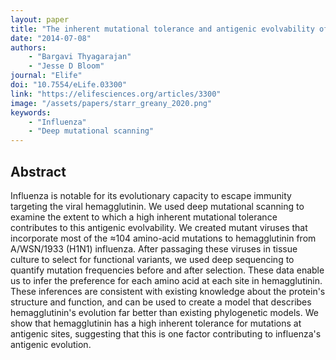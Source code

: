 ```yaml
---
layout: paper
title: "The inherent mutational tolerance and antigenic evolvability of influenza hemagglutinin"
date: "2014-07-08"
authors: 
    - "Bargavi Thyagarajan"
    - "Jesse D Bloom"
journal: "Elife"
doi: "10.7554/eLife.03300"
link: "https://elifesciences.org/articles/3300"
image: "/assets/papers/starr_greany_2020.png"
keywords:
    - "Influenza"
    - "Deep mutational scanning"
---
```


## Abstract

Influenza is notable for its evolutionary capacity to escape immunity targeting the viral hemagglutinin. We used deep mutational scanning to examine the extent to which a high inherent mutational tolerance contributes to this antigenic evolvability. We created mutant viruses that incorporate most of the ≈104 amino-acid mutations to hemagglutinin from A/WSN/1933 (H1N1) influenza. After passaging these viruses in tissue culture to select for functional variants, we used deep sequencing to quantify mutation frequencies before and after selection. These data enable us to infer the preference for each amino acid at each site in hemagglutinin. These inferences are consistent with existing knowledge about the protein's structure and function, and can be used to create a model that describes hemagglutinin's evolution far better than existing phylogenetic models. We show that hemagglutinin has a high inherent tolerance for mutations at antigenic sites, suggesting that this is one factor contributing to influenza's antigenic evolution.
